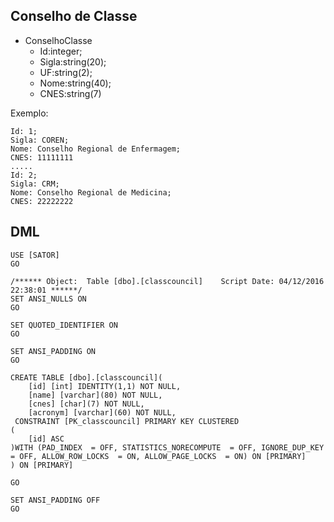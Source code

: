 ## Conselho de Classe
  - ConselhoClasse
    - Id:integer;
    - Sigla:string(20);
    - UF:string(2);
    - Nome:string(40);
    - CNES:string(7)

Exemplo:

    Id: 1;
    Sigla: COREN;
    Nome: Conselho Regional de Enfermagem;
    CNES: 11111111
    .....
    Id: 2;
    Sigla: CRM;
    Nome: Conselho Regional de Medicina;
    CNES: 22222222


## DML
	USE [SATOR]
	GO
	
	/****** Object:  Table [dbo].[classcouncil]    Script Date: 04/12/2016 22:38:01 ******/
	SET ANSI_NULLS ON
	GO
	
	SET QUOTED_IDENTIFIER ON
	GO
	
	SET ANSI_PADDING ON
	GO
	
	CREATE TABLE [dbo].[classcouncil](
		[id] [int] IDENTITY(1,1) NOT NULL,
		[name] [varchar](80) NOT NULL,
		[cnes] [char](7) NOT NULL,
		[acronym] [varchar](60) NOT NULL,
	 CONSTRAINT [PK_classcouncil] PRIMARY KEY CLUSTERED 
	(
		[id] ASC
	)WITH (PAD_INDEX  = OFF, STATISTICS_NORECOMPUTE  = OFF, IGNORE_DUP_KEY = OFF, ALLOW_ROW_LOCKS  = ON, ALLOW_PAGE_LOCKS  = ON) ON [PRIMARY]
	) ON [PRIMARY]
	
	GO
	
	SET ANSI_PADDING OFF
	GO
	
